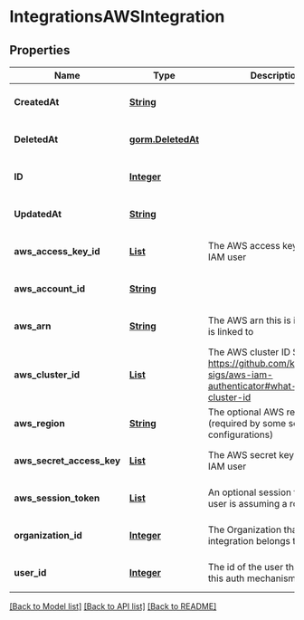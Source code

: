# IntegrationsAWSIntegration
## Properties

Name | Type | Description | Notes
------------ | ------------- | ------------- | -------------
**CreatedAt** | [**String**](string.md) |  | [optional] [default to null]
**DeletedAt** | [**gorm.DeletedAt**](gorm.DeletedAt.md) |  | [optional] [default to null]
**ID** | [**Integer**](integer.md) |  | [optional] [default to null]
**UpdatedAt** | [**String**](string.md) |  | [optional] [default to null]
**aws\_access\_key\_id** | [**List**](integer.md) | The AWS access key for this IAM user | [optional] [default to null]
**aws\_account\_id** | [**String**](string.md) |  | [optional] [default to null]
**aws\_arn** | [**String**](string.md) | The AWS arn this is integration is linked to | [optional] [default to null]
**aws\_cluster\_id** | [**List**](integer.md) | The AWS cluster ID See https://github.com/kubernetes-sigs/aws-iam-authenticator#what-is-a-cluster-id | [optional] [default to null]
**aws\_region** | [**String**](string.md) | The optional AWS region (required by some session configurations) | [optional] [default to null]
**aws\_secret\_access\_key** | [**List**](integer.md) | The AWS secret key for this IAM user | [optional] [default to null]
**aws\_session\_token** | [**List**](integer.md) | An optional session token, if the user is assuming a role | [optional] [default to null]
**organization\_id** | [**Integer**](integer.md) | The Organization that this integration belongs to | [optional] [default to null]
**user\_id** | [**Integer**](integer.md) | The id of the user that linked this auth mechanism | [optional] [default to null]

[[Back to Model list]](../README.md#documentation-for-models) [[Back to API list]](../README.md#documentation-for-api-endpoints) [[Back to README]](../README.md)

